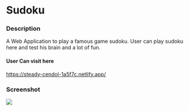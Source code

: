 <h1>Sudoku</h1>

<h3>Description</h3>

A Web Application to play a famous game sudoku. User can play sudoku here and test his brain and a lot of fun.

<h4>User Can visit here </h4>
<a href="https://steady-cendol-1a5f7c.netlify.app/">https://steady-cendol-1a5f7c.netlify.app/</a>

<h3>Screenshot</h3>

<img src="https://user-images.githubusercontent.com/98902869/172220529-36d100b5-7894-4bfd-95a5-50993b5c33ec.png"/>
